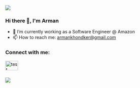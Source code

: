<img src = "https://readme-typing-svg.herokuapp.com/?lines=Hi!+I+am+Arman+👋;UT+Austin+Grad,+Software+Engineer;and+Open+Source+Contributor!!+😄&size=30&center=true&width=950"/>

### Hi there 👋, I'm Arman 

<!--
**ArmanKhondker/armankhondker** is a ✨ _special_ ✨ repository because its `README.md` (this file) appears on your GitHub profile.
-->

- 🔭 I’m currently working as a Software Engineer @ Amazon
- 📫 How to reach me: armankhondker@gmail.com

<h3 align="left">Connect with me:</h3>
<a href="https://linkedin.com/in/armankhondker" target="blank"><img align="center" src="https://raw.githubusercontent.com/rahuldkjain/github-profile-readme-generator/master/src/images/icons/Social/linked-in-alt.svg" alt="test" height="30" width="40" /></a>
<h3></h3>

![](https://komarev.com/ghpvc/?username=ArmanKhondker)
